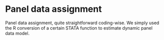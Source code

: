 # Panel data assignment
Panel data assignment, quite straightforward coding-wise. We simply used the R conversion of a certain STATA function to estimate 
dynamic panel data model.